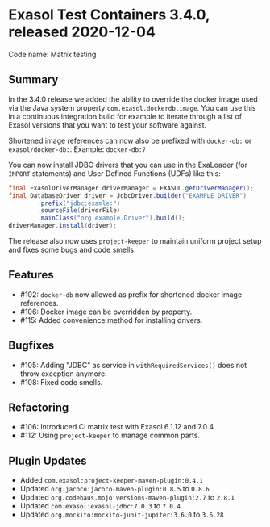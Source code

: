 # Exasol Test Containers 3.4.0, released 2020-12-04

Code name: Matrix testing

## Summary

In the 3.4.0 release we added the ability to override the docker image used via the Java system property `com.exasol.dockerdb.image`. You can use this in a continuous integration build for example to iterate through a list of Exasol versions that you want to test your software against.

Shortened image references can now also be prefixed with `docker-db:` or `exasol/docker-db:`. Example: `docker-db:7`

You can now install JDBC drivers that you can use in the ExaLoader (for `IMPORT` statements) and User Defined Functions (UDFs) like this:

```java
final ExasolDriverManager driverManager = EXASOL.getDriverManager();
final DatabaseDriver driver = JdbcDriver.builder("EXAMPLE_DRIVER")
        .prefix("jdbc:examle:")
        .sourceFile(driverFile)
        .mainClass("org.example.Driver").build();
driverManager.install(driver); 
```

The release also now uses `project-keeper` to maintain uniform project setup and fixes some bugs and code smells.
 
## Features

* #102: `docker-db` now allowed as prefix for shortened docker image references.
* #106: Docker image can be overridden by property.
* #115: Added convenience method for installing drivers.

## Bugfixes

* #105: Adding "JDBC" as service in `withRequiredServices()` does not throw exception anymore.
* #108: Fixed code smells.

## Refactoring

* #106: Introduced CI matrix test with Exasol 6.1.12 and 7.0.4
* #112: Using `project-keeper` to manage common parts.

## Plugin Updates

* Added `com.exasol:project-keeper-maven-plugin:0.4.1`
* Updated `org.jacoco:jacoco-maven-plugin:0.8.5` to `0.8.6`
* Updated `org.codehaus.mojo:versions-maven-plugin:2.7` to `2.8.1`
* Updated `com.exasol:exasol-jdbc:7.0.3` to `7.0.4`
* Updated `org.mockito:mockito-junit-jupiter:3.6.0` to `3.6.28`
